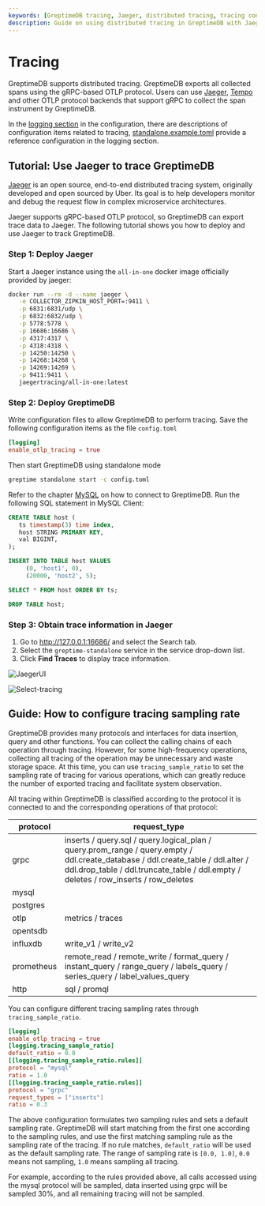 ```yaml
---
keywords: [GreptimeDB tracing, Jaeger, distributed tracing, tracing configuration, tracing sampling rates]
description: Guide on using distributed tracing in GreptimeDB with Jaeger. Includes steps for deploying Jaeger, configuring GreptimeDB for tracing, obtaining trace information, and configuring tracing sampling rates.
---
```


# Tracing

GreptimeDB supports distributed tracing. GreptimeDB exports all collected spans using the gRPC-based OTLP protocol. Users can use [Jaeger](https://www.jaegertracing.io/), [Tempo](https://grafana.com/oss/tempo/) and other OTLP protocol backends that support gRPC to collect the span instrument by GreptimeDB.

In the [logging section](/user-guide/deployments/configuration.md#logging-options) in the configuration, there are descriptions of configuration items related to tracing, [standalone.example.toml](https://github.com/GreptimeTeam/greptimedb/blob/VAR::greptimedbVersion/config/standalone.example.toml) provide a reference configuration in the logging section.

## Tutorial: Use Jaeger to trace GreptimeDB

[Jaeger](https://www.jaegertracing.io/) is an open source, end-to-end distributed tracing system, originally developed and open sourced by Uber. Its goal is to help developers monitor and debug the request flow in complex microservice architectures.

Jaeger supports gRPC-based OTLP protocol, so GreptimeDB can export trace data to Jaeger. The following tutorial shows you how to deploy and use Jaeger to track GreptimeDB.

### Step 1: Deploy Jaeger

Start a Jaeger instance using the `all-in-one` docker image officially provided by jaeger:

```bash
docker run --rm -d --name jaeger \
   -e COLLECTOR_ZIPKIN_HOST_PORT=:9411 \
   -p 6831:6831/udp \
   -p 6832:6832/udp \
   -p 5778:5778 \
   -p 16686:16686 \
   -p 4317:4317 \
   -p 4318:4318 \
   -p 14250:14250 \
   -p 14268:14268 \
   -p 14269:14269 \
   -p 9411:9411 \
   jaegertracing/all-in-one:latest
```

### Step 2: Deploy GreptimeDB

Write configuration files to allow GreptimeDB to perform tracing. Save the following configuration items as the file `config.toml`

```Toml
[logging]
enable_otlp_tracing = true
```

Then start GreptimeDB using standalone mode

```bash
greptime standalone start -c config.toml
```

Refer to the chapter [MySQL](/user-guide/protocols/mysql.md) on how to connect to GreptimeDB. Run the following SQL statement in MySQL Client:

```sql
CREATE TABLE host (
   ts timestamp(3) time index,
   host STRING PRIMARY KEY,
   val BIGINT,
);

INSERT INTO TABLE host VALUES
     (0, 'host1', 0),
     (20000, 'host2', 5);

SELECT * FROM host ORDER BY ts;

DROP TABLE host;
```

### Step 3: Obtain trace information in Jaeger

1. Go to http://127.0.0.1:16686/ and select the Search tab.
2. Select the `greptime-standalone` service in the service drop-down list.
3. Click **Find Traces** to display trace information.

![JaegerUI](/jaegerui.png)

![Select-tracing](/select-tracing.png)

## Guide: How to configure tracing sampling rate

GreptimeDB provides many protocols and interfaces for data insertion, query and other functions. You can collect the calling chains of each operation through tracing. However, for some high-frequency operations, collecting all tracing of the operation may be unnecessary and waste storage space. At this time, you can use `tracing_sample_ratio` to set the sampling rate of tracing for various operations, which can greatly reduce the number of exported tracing and facilitate system observation.

All tracing within GreptimeDB is classified according to the protocol it is connected to and the corresponding operations of that protocol:

| **protocol** | **request_type**                                                                                                                                                                                                      |
|--------------|-----------------------------------------------------------------------------------------------------------------------------------------------------------------------------------------------------------------------|
| grpc         | inserts / query.sql / query.logical_plan / query.prom_range / query.empty / ddl.create_database / ddl.create_table / ddl.alter / ddl.drop_table / ddl.truncate_table / ddl.empty / deletes / row_inserts / row_deletes |
| mysql        |                                                                                                                                                                                                                       |
| postgres     |                                                                                                                                                                                                                       |
| otlp         | metrics / traces                                                                                                                                                                                                      |
| opentsdb     |                                                                                                                                                                                                                       |
| influxdb     | write_v1 / write_v2                                                                                                                                                                                                   |
| prometheus   | remote_read / remote_write / format_query / instant_query / range_query / labels_query / series_query / label_values_query                                                                                                          |
| http         | sql / promql       

You can configure different tracing sampling rates through `tracing_sample_ratio`.

```toml
[logging]
enable_otlp_tracing = true
[logging.tracing_sample_ratio]
default_ratio = 0.0
[[logging.tracing_sample_ratio.rules]]
protocol = "mysql"
ratio = 1.0
[[logging.tracing_sample_ratio.rules]]
protocol = "grpc"
request_types = ["inserts"]
ratio = 0.3
```

The above configuration formulates two sampling rules and sets a default sampling rate. GreptimeDB will start matching from the first one according to the sampling rules, and use the first matching sampling rule as the sampling rate of the tracing. If no rule matches, `default_ratio` will be used as the default sampling rate. The range of sampling rate is `[0.0, 1.0]`, `0.0` means not sampling, `1.0` means sampling all tracing.

For example, according to the rules provided above, all calls accessed using the mysql protocol will be sampled, data inserted using grpc will be sampled 30%, and all remaining tracing will not be sampled.